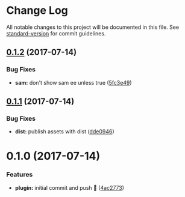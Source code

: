 # Change Log

All notable changes to this project will be documented in this file. See [standard-version](https://github.com/conventional-changelog/standard-version) for commit guidelines.

<a name="0.1.2"></a>
## [0.1.2](https://github.com/TheLarkInn/bundle-buddy-webpack-plugin/compare/v0.1.1...v0.1.2) (2017-07-14)


### Bug Fixes

* **sam:** don't show sam ee unless true ([5fc3e49](https://github.com/TheLarkInn/bundle-buddy-webpack-plugin/commit/5fc3e49))



<a name="0.1.1"></a>
## [0.1.1](https://github.com/TheLarkInn/bundle-buddy-webpack-plugin/compare/v0.1.0...v0.1.1) (2017-07-14)


### Bug Fixes

* **dist:** publish assets with dist ([dde0946](https://github.com/TheLarkInn/bundle-buddy-webpack-plugin/commit/dde0946))



<a name="0.1.0"></a>
# 0.1.0 (2017-07-14)


### Features

* **plugin:** initial commit and push 🐐 ([4ac2773](https://github.com/TheLarkInn/bundle-buddy-webpack-plugin/commit/4ac2773))
